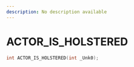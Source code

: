 ```yaml
---
description: No description available 
---
```


# ACTOR_IS_HOLSTERED

```cpp
int ACTOR_IS_HOLSTERED(int _Unk0);
```